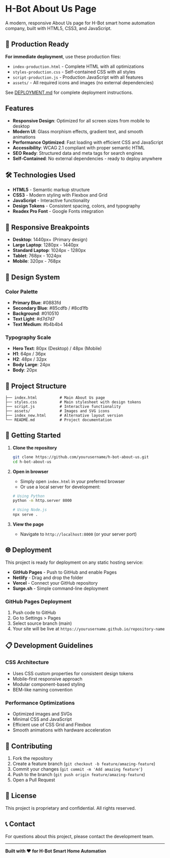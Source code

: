 # H-Bot About Us Page

A modern, responsive About Us page for H-Bot smart home automation company, built with HTML5, CSS3, and JavaScript.

## 🚀 Production Ready

**For immediate deployment**, use these production files:
- `index-production.html` - Complete HTML with all optimizations
- `styles-production.css` - Self-contained CSS with all styles
- `script-production.js` - Production JavaScript with all features
- `assets/` - All required icons and images (no external dependencies)

See [DEPLOYMENT.md](DEPLOYMENT.md) for complete deployment instructions.

## Features

- **Responsive Design**: Optimized for all screen sizes from mobile to desktop
- **Modern UI**: Glass morphism effects, gradient text, and smooth animations
- **Performance Optimized**: Fast loading with efficient CSS and JavaScript
- **Accessibility**: WCAG 2.1 compliant with proper semantic HTML
- **SEO Ready**: Structured data and meta tags for search engines
- **Self-Contained**: No external dependencies - ready to deploy anywhere

## 🛠️ Technologies Used

- **HTML5** - Semantic markup structure
- **CSS3** - Modern styling with Flexbox and Grid
- **JavaScript** - Interactive functionality
- **Design Tokens** - Consistent spacing, colors, and typography
- **Readex Pro Font** - Google Fonts integration

## 📱 Responsive Breakpoints

- **Desktop**: 1440px+ (Primary design)
- **Large Laptop**: 1280px - 1440px
- **Standard Laptop**: 1024px - 1280px
- **Tablet**: 768px - 1024px
- **Mobile**: 320px - 768px

## 🎨 Design System

### Color Palette
- **Primary Blue**: #0883fd
- **Secondary Blue**: #85cdfb / #8cd1fb
- **Background**: #010510
- **Text Light**: #d7d7d7
- **Text Medium**: #b4b4b4

### Typography Scale
- **Hero Text**: 80px (Desktop) / 48px (Mobile)
- **H1**: 64px / 36px
- **H2**: 48px / 32px
- **Body Large**: 24px
- **Body**: 20px

## 📂 Project Structure

```
├── index.html          # Main About Us page
├── styles.css          # Main stylesheet with design tokens
├── script.js           # Interactive functionality
├── assets/             # Images and SVG icons
├── index_new.html      # Alternative layout version
└── README.md           # Project documentation
```

## 🚀 Getting Started

1. **Clone the repository**
   ```bash
   git clone https://github.com/yourusername/h-bot-about-us.git
   cd h-bot-about-us
   ```

2. **Open in browser**
   - Simply open `index.html` in your preferred browser
   - Or use a local server for development:
   ```bash
   # Using Python
   python -m http.server 8000
   
   # Using Node.js
   npx serve .
   ```

3. **View the page**
   - Navigate to `http://localhost:8000` (or your server port)

## 🌐 Deployment

This project is ready for deployment on any static hosting service:

- **GitHub Pages** - Push to GitHub and enable Pages
- **Netlify** - Drag and drop the folder
- **Vercel** - Connect your GitHub repository
- **Surge.sh** - Simple command-line deployment

### GitHub Pages Deployment
1. Push code to GitHub
2. Go to Settings > Pages
3. Select source branch (main)
4. Your site will be live at `https://yourusername.github.io/repository-name`

## 📋 Development Guidelines

### CSS Architecture
- Uses CSS custom properties for consistent design tokens
- Mobile-first responsive approach
- Modular component-based styling
- BEM-like naming convention

### Performance Optimizations
- Optimized images and SVGs
- Minimal CSS and JavaScript
- Efficient use of CSS Grid and Flexbox
- Smooth animations with hardware acceleration

## 🤝 Contributing

1. Fork the repository
2. Create a feature branch (`git checkout -b feature/amazing-feature`)
3. Commit your changes (`git commit -m 'Add amazing feature'`)
4. Push to the branch (`git push origin feature/amazing-feature`)
5. Open a Pull Request

## 📄 License

This project is proprietary and confidential. All rights reserved.

## 📞 Contact

For questions about this project, please contact the development team.

---

**Built with ❤️ for H-Bot Smart Home Automation**